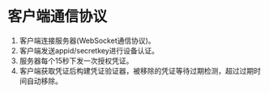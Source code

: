 
# 客户端通信协议

1. 客户端连接服务器(WebSocket通信协议)。
2. 客户端发送appid/secretkey进行设备认证。
3. 服务器每个15秒下发一次授权凭证。
4. 客户端获取凭证后构建凭证验证器，被移除的凭证等待过期检测，超过过期时间自动移除。